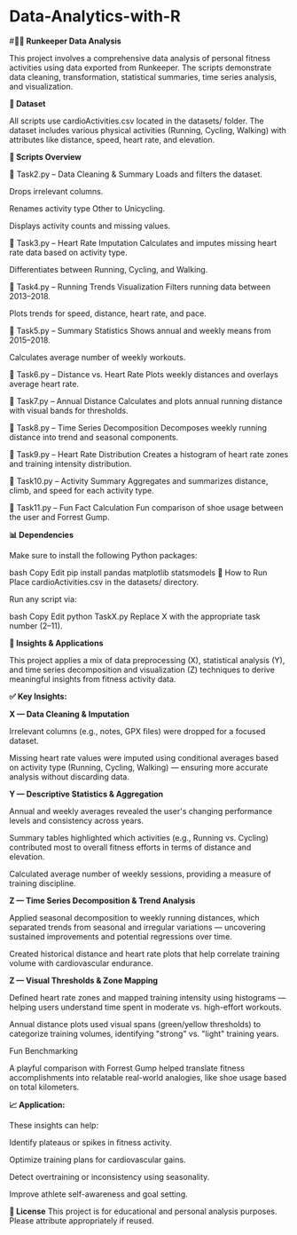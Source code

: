 # Data-Analytics-with-R
#**🏃‍♂️ Runkeeper Data Analysis**

This project involves a comprehensive data analysis of personal fitness activities using data exported from Runkeeper. The scripts demonstrate data cleaning, transformation, statistical summaries, time series analysis, and visualization.

**📁 Dataset**

All scripts use cardioActivities.csv located in the datasets/ folder. The dataset includes various physical activities (Running, Cycling, Walking) with attributes like distance, speed, heart rate, and elevation.

**📜 Scripts Overview**

🔹 Task2.py – Data Cleaning & Summary
Loads and filters the dataset.

Drops irrelevant columns.

Renames activity type Other to Unicycling.

Displays activity counts and missing values.

🔹 Task3.py – Heart Rate Imputation
Calculates and imputes missing heart rate data based on activity type.

Differentiates between Running, Cycling, and Walking.

🔹 Task4.py – Running Trends Visualization
Filters running data between 2013–2018.

Plots trends for speed, distance, heart rate, and pace.

🔹 Task5.py – Summary Statistics
Shows annual and weekly means from 2015–2018.

Calculates average number of weekly workouts.

🔹 Task6.py – Distance vs. Heart Rate
Plots weekly distances and overlays average heart rate.

🔹 Task7.py – Annual Distance
Calculates and plots annual running distance with visual bands for thresholds.

🔹 Task8.py – Time Series Decomposition
Decomposes weekly running distance into trend and seasonal components.

🔹 Task9.py – Heart Rate Distribution
Creates a histogram of heart rate zones and training intensity distribution.

🔹 Task10.py – Activity Summary
Aggregates and summarizes distance, climb, and speed for each activity type.

🔹 Task11.py – Fun Fact Calculation
Fun comparison of shoe usage between the user and Forrest Gump.


**📊 Dependencies**

Make sure to install the following Python packages:

bash
Copy
Edit
pip install pandas matplotlib statsmodels
📌 How to Run
Place cardioActivities.csv in the datasets/ directory.

Run any script via:

bash
Copy
Edit
python TaskX.py
Replace X with the appropriate task number (2–11).

**🧠 Insights & Applications**

This project applies a mix of data preprocessing (X), statistical analysis (Y), and time series decomposition and visualization (Z) techniques to derive meaningful insights from fitness activity data.

**✅ Key Insights:**

**X — Data Cleaning & Imputation**

Irrelevant columns (e.g., notes, GPX files) were dropped for a focused dataset.

Missing heart rate values were imputed using conditional averages based on activity type (Running, Cycling, Walking) — ensuring more accurate analysis without discarding data.

**Y — Descriptive Statistics & Aggregation**

Annual and weekly averages revealed the user's changing performance levels and consistency across years.

Summary tables highlighted which activities (e.g., Running vs. Cycling) contributed most to overall fitness efforts in terms of distance and elevation.

Calculated average number of weekly sessions, providing a measure of training discipline.

**Z — Time Series Decomposition & Trend Analysis**

Applied seasonal decomposition to weekly running distances, which separated trends from seasonal and irregular variations — uncovering sustained improvements and potential regressions over time.

Created historical distance and heart rate plots that help correlate training volume with cardiovascular endurance.

**Z — Visual Thresholds & Zone Mapping**

Defined heart rate zones and mapped training intensity using histograms — helping users understand time spent in moderate vs. high-effort workouts.

Annual distance plots used visual spans (green/yellow thresholds) to categorize training volumes, identifying "strong" vs. "light" training years.

Fun Benchmarking

A playful comparison with Forrest Gump helped translate fitness accomplishments into relatable real-world analogies, like shoe usage based on total kilometers.

**📈 Application:**

These insights can help:

Identify plateaus or spikes in fitness activity.

Optimize training plans for cardiovascular gains.

Detect overtraining or inconsistency using seasonality.

Improve athlete self-awareness and goal setting.



**📌 License**
This project is for educational and personal analysis purposes. Please attribute appropriately if reused.
